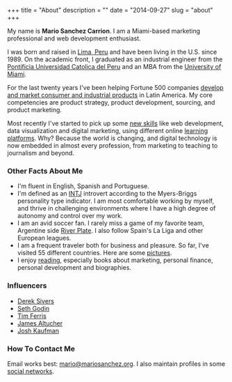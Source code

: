+++
title = "About"
description = ""
date = "2014-09-27"
slug = "about"
+++

My name is **Mario Sanchez Carrion**. I am a Miami-based marketing professional and web development enthusiast. 

I was born and raised in [Lima, Peru](http://farm5.staticflickr.com/4115/4935682049_a0215ceb6e_z.jpg) and have been living in the U.S. since 1989. On the academic front, I graduated as an industrial engineer from the [Pontificia Universidad Catolica del Peru](http://www.pucp.edu.pe/en/about-pucp/our-university/welcome/) and an MBA from the [University of Miami](http://www.miami.edu).

For the last twenty years I've been helping Fortune 500 companies [develop and market consumer and industrial products](http://www.linkedin.com/in/mariobox/) in Latin America. My core competencies are product strategy, product development, sourcing, and product marketing.

Most recently I've started to pick up some [new skills](http://www.mariosanchez.org/tags/tech/) like web development, data visualization and digital marketing, using different online [learning](https://teamtreehouse.com/mariosanchezcarrion) [platforms](https://www.codecademy.com/scriptNinja80439). Why? Because the world is changing, and digital technology is now embedded in almost every profession, from marketing to teaching to journalism and beyond.

### Other Facts About Me ###

* I'm fluent in English, Spanish and Portuguese.
* I'm defined as an [INTJ](http://mariosanchez.org/images/INTJ.PNG) introvert according to the Myers-Briggs personality type indicator. I am most comfortable working by myself, and thrive in challenging environments where I have a high degree of autonomy and control over my work.
* I am an avid soccer fan. I rarely miss a game of my favorite team, Argentine side [River Plate](http://farm5.staticflickr.com/4055/4448440498_5d731b2102_z.jpg). I also follow Spain's La Liga and other European leagues.
* I am a frequent traveler both for business and pleasure. So far, I've visited 55 different countries. Here are some [pictures](../photos).
* I enjoy [reading](../reading/), especially books about marketing, personal finance, personal development and biographies.

### Influencers

* [Derek Sivers](http://sivers.org)
* [Seth Godin](http://sethgodin.typepad.com)
* [Tim Ferris](http://fourhourworkweek.com)
* [James Altucher](http://www.jamesaltucher.com)
* [Josh Kaufman](http://joshkaufman.net)

### How To Contact Me ###

Email works best: <a href="mailto:mario@mariosanchez.org">mario@mariosanchez.org</a>. I also maintain profiles in some [social networks](../contact/).
